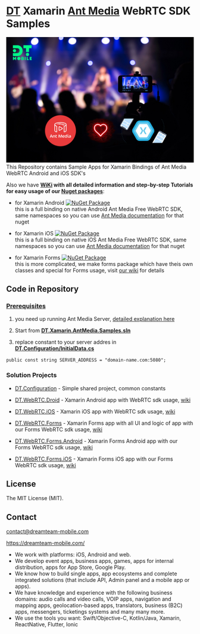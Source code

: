 # [DT](https://dreamteam-mobile.com/) Xamarin [Ant Media](https://antmedia.io/) WebRTC SDK Samples
![](https://github.com/DreamTeamMobile/Xamarin.AntMedia.Samples/raw/main/AntMedia-Banner.jpg)
This Repository contains Sample Apps for Xamarin Bindings of Ant Media WebRTC Android and iOS SDK's

Also we have **[WiKi](https://github.com/DreamTeamMobile/Xamarin.AntMedia.Samples/wiki) with all detailed information and step-by-step Tutorials for easy usage of our [Nuget packages](https://www.nuget.org/packages?q=antmedia+dreamteammobile)**:

* for Xamarin Android [![NuGet Package](https://buildstats.info/nuget/DT.Xamarin.AntMedia.WebRTC.Android)](https://www.nuget.org/packages/DT.Xamarin.AntMedia.WebRTC.Android/)
<br>this is a full binding on native Android Ant Media Free WebRTC SDK, same namespaces so you can use [Ant Media documentation](https://github.com/ant-media/Ant-Media-Server/wiki/WebRTC-Android-SDK-Documentation) for that nuget

* for Xamarin iOS [![NuGet Package](https://buildstats.info/nuget/DT.Xamarin.AntMedia.WebRTC.iOS)](https://www.nuget.org/packages/DT.Xamarin.AntMedia.WebRTC.iOS/)
<br>this is a full binding on native iOS Ant Media Free WebRTC SDK, same namespaces so you can use [Ant Media documentation](https://github.com/ant-media/Ant-Media-Server/wiki/WebRTC-iOS-SDK-Guide) for that nuget

* for Xamarin Forms [![NuGet Package](https://buildstats.info/nuget/DT.Xamarin.AntMedia.WebRTC.Forms)](https://www.nuget.org/packages/DT.Xamarin.AntMedia.WebRTC.Forms/)
<br>this is more complicated, we make forms package which have theis own classes and special for Forms usage, visit [our wiki](https://github.com/DreamTeamMobile/Xamarin.AntMedia.Samples/wiki/Xamarin-Forms-WebRTC) for details

## Code in Repository

### [Prerequisites](https://github.com/DreamTeamMobile/Xamarin.AntMedia.Samples/wiki/Prerequisites)
1. you need up running Ant Media Server, [detailed explanation here](https://github.com/DreamTeamMobile/Xamarin.AntMedia.Samples/wiki/Prerequisites)

1. Start from **[DT.Xamarin.AntMedia.Samples.sln](https://github.com/DreamTeamMobile/Xamarin.AntMedia.Samples/blob/main/DT.Xamarin.AntMedia.Samples.sln)**

1. replace constant to your server addres in **[DT.Configuration/InitialData.cs](https://github.com/DreamTeamMobile/Xamarin.AntMedia.Samples/blob/main/DT.Configuration/InitialData.cs)**

```
public const string SERVER_ADDRESS = "domain-name.com:5080";
```

### Solution Projects

* [DT.Configuration](DT.Configuration) - Simple shared project, common constants

* [DT.WebRTC.Droid](DT.WebRTC.Droid) - Xamarin Android app with WebRTC sdk usage, [wiki](https://github.com/DreamTeamMobile/Xamarin.AntMedia.Samples/wiki/Xamarin-Android-WebRTC)

* [DT.WebRTC.iOS](DT.WebRTC.iOS) - Xamarin iOS app with WebRTC sdk usage, [wiki](https://github.com/DreamTeamMobile/Xamarin.AntMedia.Samples/wiki/Xamarin-iOS-WebRTC)

* [DT.WebRTC.Forms](DT.WebRTC.Forms) - Xamarin Forms app with all UI and logic of app with our Forms WebRTC sdk usage, [wiki](https://github.com/DreamTeamMobile/Xamarin.AntMedia.Samples/wiki/Xamarin-Forms-WebRTC)

* [DT.WebRTC.Forms.Android](DT.WebRTC.Forms.Android) - Xamarin Forms Android app with our Forms WebRTC sdk usage, [wiki](https://github.com/DreamTeamMobile/Xamarin.AntMedia.Samples/wiki/Xamarin-Forms-WebRTC)

* [DT.WebRTC.Forms.iOS](DT.WebRTC.Forms.iOS) - Xamarin Forms iOS app with our Forms WebRTC sdk usage, [wiki](https://github.com/DreamTeamMobile/Xamarin.AntMedia.Samples/wiki/Xamarin-Forms-WebRTC)

## License
The MIT License (MIT).

## Contact
contact@dreamteam-mobile.com

https://dreamteam-mobile.com/

* We work with platforms: iOS, Android and web.
* We develop event apps, business apps, games, apps for internal distribution, apps for App Store, Google Play.
* We know how to build single apps, app ecosystems and complete integrated solutions (that include API, Admin panel and a mobile app or apps).
* We have knowledge and experience with the following business domains: audio calls and video calls, VOIP apps, navigation and mapping apps, geolocation-based apps, translators, business (B2C) apps, messengers, ticketings systems and many many more.
* We use the tools you want: Swift/Objective-C, Kotlin/Java, Xamarin, ReactNative, Flutter, Ionic
